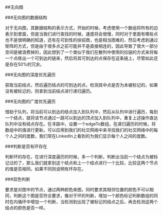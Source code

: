 ##无向图


###无向图的数据结构

对于无向图，其数据结构的表示方式，开始的时候，考虑使用一个数组将所有的边表示到里面，但是当我们进行查找的时候，速度将会很慢，同时对于里面有哪些点也不是很明确的知道，还有在可到性的徐招商，也是相当困难的，然后考虑到通过矩阵的方式，但是由于很多点之前可能并不是直接相连的，因此导致了很大一部分空间是被浪费掉的，因此想到了一个类似于我们在散列中使用的拉链的方式来将每一个点练出一个可到达的链来，然后将其可到达的点保存在这条链上，尽管如此还是存在50%的冗余。

###无向图的深度优先遍历

获取当前结点，然后遍历结点的可到达的点，检测其中点是否为未被标记的，如果没有被标记的，则拿到当前结点进行递归遍历。

###无向图的广度优先遍历

借助于队列，将当前可以到达的结点加入到队列中，然后从队列中进行遍历，每到一个结点，就将该节点通过一跳可以到达的顶点加入到队列中，重复上述操作直达队列中没有结点存在。在寻路中，设置一个edgeTo数组，在递归遍历的时候，将数组中的值进行更新。可以应用到我们的社交网络中来寻找我们的社交网络中的每个人之间的度数，我们常在LinkedIn上看到的为我们显示每个人之间的度数。

###判断是否有环存在

判断环的存在，在进行深度遍历的时候，多一个判断，判断出当前一个结点为被标记过的了，那么我们就拿到这个结点和上一个结点进行一个比较，比较这两个节点的值是否相同，如果不同则说明有环存在。

###双色判断

要求是对图中的节点，通过两种颜色来图，同时要求其相邻位置的颜色不可以相同，判断这个图是否符合要求，像对于环的判断，增加一个颜色标记判断数组的同时在内循环中增加一个判断，当检测到出现了被标记的结点之后，再去检测这两个结点的颜色是否一样。


